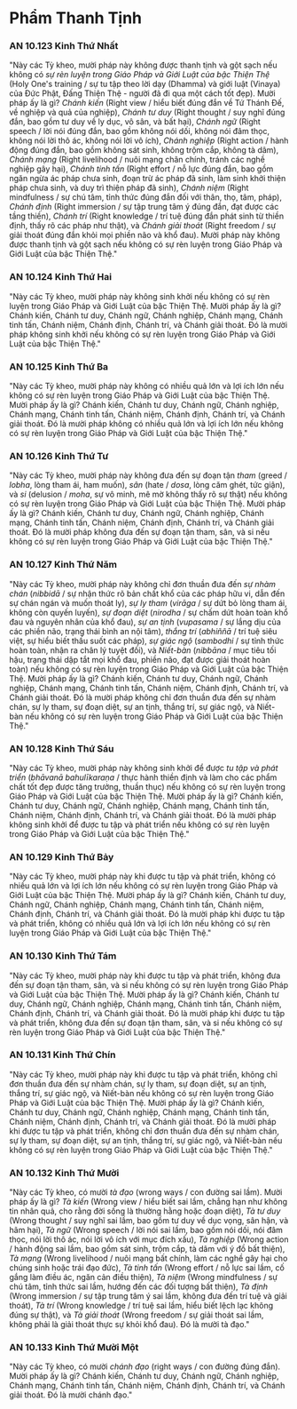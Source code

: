 # Phẩm Thanh Tịnh

### AN 10.123 Kinh Thứ Nhất

"Này các Tỳ kheo, mười pháp này không được thanh tịnh và gột sạch nếu không có *sự rèn luyện trong Giáo Pháp và Giới Luật của bậc Thiện Thệ* (Holy One's training / sự tu tập theo lời dạy (Dhamma) và giới luật (Vinaya) của Đức Phật, Đấng Thiện Thệ - người đã đi qua một cách tốt đẹp). Mười pháp ấy là gì? *Chánh kiến* (Right view / hiểu biết đúng đắn về Tứ Thánh Đế, về nghiệp và quả của nghiệp), *Chánh tư duy* (Right thought / suy nghĩ đúng đắn, bao gồm tư duy về ly dục, vô sân, và bất hại), *Chánh ngữ* (Right speech / lời nói đúng đắn, bao gồm không nói dối, không nói đâm thọc, không nói lời thô ác, không nói lời vô ích), *Chánh nghiệp* (Right action / hành động đúng đắn, bao gồm không sát sinh, không trộm cắp, không tà dâm), *Chánh mạng* (Right livelihood / nuôi mạng chân chính, tránh các nghề nghiệp gây hại), *Chánh tinh tấn* (Right effort / nỗ lực đúng đắn, bao gồm ngăn ngừa ác pháp chưa sinh, đoạn trừ ác pháp đã sinh, làm sinh khởi thiện pháp chưa sinh, và duy trì thiện pháp đã sinh), *Chánh niệm* (Right mindfulness / sự chú tâm, tỉnh thức đúng đắn đối với thân, thọ, tâm, pháp), *Chánh định* (Right immersion / sự tập trung tâm ý đúng đắn, đạt được các tầng thiền), *Chánh trí* (Right knowledge / trí tuệ đúng đắn phát sinh từ thiền định, thấy rõ các pháp như thật), và *Chánh giải thoát* (Right freedom / sự giải thoát đúng đắn khỏi mọi phiền não và khổ đau). Mười pháp này không được thanh tịnh và gột sạch nếu không có sự rèn luyện trong Giáo Pháp và Giới Luật của bậc Thiện Thệ."

<!--pg-->
### AN 10.124 Kinh Thứ Hai

"Này các Tỳ kheo, mười pháp này không sinh khởi nếu không có sự rèn luyện trong Giáo Pháp và Giới Luật của bậc Thiện Thệ. Mười pháp ấy là gì? Chánh kiến, Chánh tư duy, Chánh ngữ, Chánh nghiệp, Chánh mạng, Chánh tinh tấn, Chánh niệm, Chánh định, Chánh trí, và Chánh giải thoát. Đó là mười pháp không sinh khởi nếu không có sự rèn luyện trong Giáo Pháp và Giới Luật của bậc Thiện Thệ."

<!--pg-->
### AN 10.125 Kinh Thứ Ba

"Này các Tỳ kheo, mười pháp này không có nhiều quả lớn và lợi ích lớn nếu không có sự rèn luyện trong Giáo Pháp và Giới Luật của bậc Thiện Thệ. Mười pháp ấy là gì? Chánh kiến, Chánh tư duy, Chánh ngữ, Chánh nghiệp, Chánh mạng, Chánh tinh tấn, Chánh niệm, Chánh định, Chánh trí, và Chánh giải thoát. Đó là mười pháp không có nhiều quả lớn và lợi ích lớn nếu không có sự rèn luyện trong Giáo Pháp và Giới Luật của bậc Thiện Thệ."

<!--pg-->
### AN 10.126 Kinh Thứ Tư

"Này các Tỳ kheo, mười pháp này không đưa đến sự đoạn tận *tham* (greed / *lobha*, lòng tham ái, ham muốn), *sân* (hate / *dosa*, lòng căm ghét, tức giận), và *si* (delusion / *moha*, sự vô minh, mê mờ không thấy rõ sự thật) nếu không có sự rèn luyện trong Giáo Pháp và Giới Luật của bậc Thiện Thệ. Mười pháp ấy là gì? Chánh kiến, Chánh tư duy, Chánh ngữ, Chánh nghiệp, Chánh mạng, Chánh tinh tấn, Chánh niệm, Chánh định, Chánh trí, và Chánh giải thoát. Đó là mười pháp không đưa đến sự đoạn tận tham, sân, và si nếu không có sự rèn luyện trong Giáo Pháp và Giới Luật của bậc Thiện Thệ."

<!--pg-->
### AN 10.127 Kinh Thứ Năm

"Này các Tỳ kheo, mười pháp này không chỉ đơn thuần đưa đến *sự nhàm chán* (*nibbidā* / sự nhận thức rõ bản chất khổ của các pháp hữu vi, dẫn đến sự chán ngán và muốn thoát ly), *sự ly tham* (*virāga* / sự dứt bỏ lòng tham ái, không còn quyến luyến), *sự đoạn diệt* (*nirodha* / sự chấm dứt hoàn toàn khổ đau và nguyên nhân của khổ đau), *sự an tịnh* (*vupasama* / sự lắng dịu của các phiền não, trạng thái bình an nội tâm), *thắng trí* (*abhiññā* / trí tuệ siêu việt, sự hiểu biết thấu suốt các pháp), *sự giác ngộ* (*sambodhi* / sự tỉnh thức hoàn toàn, nhận ra chân lý tuyệt đối), và *Niết-bàn* (*nibbāna* / mục tiêu tối hậu, trạng thái dập tắt mọi khổ đau, phiền não, đạt được giải thoát hoàn toàn) nếu không có sự rèn luyện trong Giáo Pháp và Giới Luật của bậc Thiện Thệ. Mười pháp ấy là gì? Chánh kiến, Chánh tư duy, Chánh ngữ, Chánh nghiệp, Chánh mạng, Chánh tinh tấn, Chánh niệm, Chánh định, Chánh trí, và Chánh giải thoát. Đó là mười pháp không chỉ đơn thuần đưa đến sự nhàm chán, sự ly tham, sự đoạn diệt, sự an tịnh, thắng trí, sự giác ngộ, và Niết-bàn nếu không có sự rèn luyện trong Giáo Pháp và Giới Luật của bậc Thiện Thệ."

<!--pg-->
### AN 10.128 Kinh Thứ Sáu

"Này các Tỳ kheo, mười pháp này không sinh khởi để được *tu tập và phát triển* (*bhāvanā bahulīkaraṇa* / thực hành thiền định và làm cho các phẩm chất tốt đẹp được tăng trưởng, thuần thục) nếu không có sự rèn luyện trong Giáo Pháp và Giới Luật của bậc Thiện Thệ. Mười pháp ấy là gì? Chánh kiến, Chánh tư duy, Chánh ngữ, Chánh nghiệp, Chánh mạng, Chánh tinh tấn, Chánh niệm, Chánh định, Chánh trí, và Chánh giải thoát. Đó là mười pháp không sinh khởi để được tu tập và phát triển nếu không có sự rèn luyện trong Giáo Pháp và Giới Luật của bậc Thiện Thệ."

<!--pg-->
### AN 10.129 Kinh Thứ Bảy

"Này các Tỳ kheo, mười pháp này khi được tu tập và phát triển, không có nhiều quả lớn và lợi ích lớn nếu không có sự rèn luyện trong Giáo Pháp và Giới Luật của bậc Thiện Thệ. Mười pháp ấy là gì? Chánh kiến, Chánh tư duy, Chánh ngữ, Chánh nghiệp, Chánh mạng, Chánh tinh tấn, Chánh niệm, Chánh định, Chánh trí, và Chánh giải thoát. Đó là mười pháp khi được tu tập và phát triển, không có nhiều quả lớn và lợi ích lớn nếu không có sự rèn luyện trong Giáo Pháp và Giới Luật của bậc Thiện Thệ."

<!--pg-->
### AN 10.130 Kinh Thứ Tám

"Này các Tỳ kheo, mười pháp này khi được tu tập và phát triển, không đưa đến sự đoạn tận tham, sân, và si nếu không có sự rèn luyện trong Giáo Pháp và Giới Luật của bậc Thiện Thệ. Mười pháp ấy là gì? Chánh kiến, Chánh tư duy, Chánh ngữ, Chánh nghiệp, Chánh mạng, Chánh tinh tấn, Chánh niệm, Chánh định, Chánh trí, và Chánh giải thoát. Đó là mười pháp khi được tu tập và phát triển, không đưa đến sự đoạn tận tham, sân, và si nếu không có sự rèn luyện trong Giáo Pháp và Giới Luật của bậc Thiện Thệ."

<!--pg-->
### AN 10.131 Kinh Thứ Chín

"Này các Tỳ kheo, mười pháp này khi được tu tập và phát triển, không chỉ đơn thuần đưa đến sự nhàm chán, sự ly tham, sự đoạn diệt, sự an tịnh, thắng trí, sự giác ngộ, và Niết-bàn nếu không có sự rèn luyện trong Giáo Pháp và Giới Luật của bậc Thiện Thệ. Mười pháp ấy là gì? Chánh kiến, Chánh tư duy, Chánh ngữ, Chánh nghiệp, Chánh mạng, Chánh tinh tấn, Chánh niệm, Chánh định, Chánh trí, và Chánh giải thoát. Đó là mười pháp khi được tu tập và phát triển, không chỉ đơn thuần đưa đến sự nhàm chán, sự ly tham, sự đoạn diệt, sự an tịnh, thắng trí, sự giác ngộ, và Niết-bàn nếu không có sự rèn luyện trong Giáo Pháp và Giới Luật của bậc Thiện Thệ."

<!--pg-->
### AN 10.132 Kinh Thứ Mười

"Này các Tỳ kheo, có mười *tà đạo* (wrong ways / con đường sai lầm). Mười pháp ấy là gì? *Tà kiến* (Wrong view / hiểu biết sai lầm, chẳng hạn như không tin nhân quả, cho rằng đời sống là thường hằng hoặc đoạn diệt), *Tà tư duy* (Wrong thought / suy nghĩ sai lầm, bao gồm tư duy về dục vọng, sân hận, và hãm hại), *Tà ngữ* (Wrong speech / lời nói sai lầm, bao gồm nói dối, nói đâm thọc, nói lời thô ác, nói lời vô ích với mục đích xấu), *Tà nghiệp* (Wrong action / hành động sai lầm, bao gồm sát sinh, trộm cắp, tà dâm với ý đồ bất thiện), *Tà mạng* (Wrong livelihood / nuôi mạng bất chính, làm các nghề gây hại cho chúng sinh hoặc trái đạo đức), *Tà tinh tấn* (Wrong effort / nỗ lực sai lầm, cố gắng làm điều ác, ngăn cản điều thiện), *Tà niệm* (Wrong mindfulness / sự chú tâm, tỉnh thức sai lầm, hướng đến các đối tượng bất thiện), *Tà định* (Wrong immersion / sự tập trung tâm ý sai lầm, không đưa đến trí tuệ và giải thoát), *Tà trí* (Wrong knowledge / trí tuệ sai lầm, hiểu biết lệch lạc không đúng sự thật), và *Tà giải thoát* (Wrong freedom / sự giải thoát sai lầm, không phải là giải thoát thực sự khỏi khổ đau). Đó là mười tà đạo."

<!--pg-->
### AN 10.133 Kinh Thứ Mười Một

"Này các Tỳ kheo, có mười *chánh đạo* (right ways / con đường đúng đắn). Mười pháp ấy là gì? Chánh kiến, Chánh tư duy, Chánh ngữ, Chánh nghiệp, Chánh mạng, Chánh tinh tấn, Chánh niệm, Chánh định, Chánh trí, và Chánh giải thoát. Đó là mười chánh đạo."